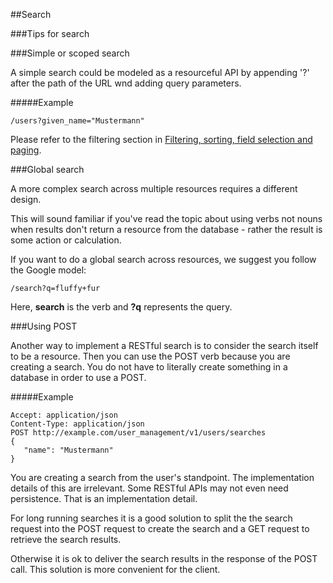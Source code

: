 ##Search

###Tips for search

###Simple or scoped search

A simple search could be modeled as a resourceful API by appending '?' after the path of the URL wnd adding query parameters.  

#####Example

	/users?given_name="Mustermann"
 

Please refer to the filtering section in [Filtering, sorting, field selection and paging](iltering-sorting-field-selectiion-and-paging.md).

###Global search

A more complex search across multiple resources requires a different design.

This will sound familiar if you've read the topic about using verbs not nouns when results don't return a resource from the database - rather the result is some action or calculation.

If you want to do a global search across resources, we suggest you follow the Google model:

	/search?q=fluffy+fur
 

Here, **search** is the verb and **?q**  represents the query.

###Using POST 

Another way to implement a RESTful search is to consider the search itself to be a resource.  Then you can use the POST verb because you are creating a search.  You do not have to literally create something in a database in order to use a POST. 

#####Example

	Accept: application/json 
	Content-Type: application/json 
	POST http://example.com/user_management/v1/users/searches
	{   
	   "name": "Mustermann" 
	} 
 

You are creating a search from the user's standpoint.  The implementation details of this are irrelevant.  Some RESTful APIs may not even need persistence.  That is an implementation detail.

For long running searches it is a good solution to split the the search request into the POST request to create the search and a GET request to retrieve the search results.

Otherwise it is ok to deliver the search results in the response of the POST call. This solution is more convenient for the client. 

 

 

 
